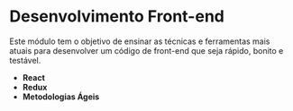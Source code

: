 # Desenvolvimento Front-end
 Este módulo tem o objetivo de ensinar as técnicas e ferramentas mais atuais para desenvolver um código de front-end que seja rápido, bonito e testável.
 
- __React__
- __Redux__
- __Metodologias Ágeis__
